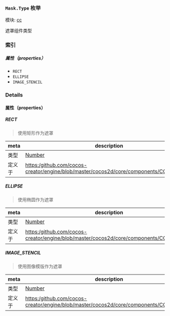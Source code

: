 ### `Mask.Type` 枚举



模块: [cc](../modules/cc.md)




遮罩组件类型

### 索引

##### 属性（properties）

  - `RECT`
  - `ELLIPSE`
  - `IMAGE_STENCIL`

### Details

#### 属性（properties）


##### RECT

> 使用矩形作为遮罩

| meta | description |
|------|-------------|
| 类型 | <a href="https://developer.mozilla.org/en/JavaScript/Reference/Global_Objects/Number" class="crosslink external" target="_blank">Number</a> |
| 定义于 | [https:/github.com/cocos-creator/engine/blob/master/cocos2d/core/components/CCMask.js:43](https:/github.com/cocos-creator/engine/blob/master/cocos2d/core/components/CCMask.js#L43) |



##### ELLIPSE

> 使用椭圆作为遮罩

| meta | description |
|------|-------------|
| 类型 | <a href="https://developer.mozilla.org/en/JavaScript/Reference/Global_Objects/Number" class="crosslink external" target="_blank">Number</a> |
| 定义于 | [https:/github.com/cocos-creator/engine/blob/master/cocos2d/core/components/CCMask.js:49](https:/github.com/cocos-creator/engine/blob/master/cocos2d/core/components/CCMask.js#L49) |



##### IMAGE_STENCIL

> 使用图像模版作为遮罩

| meta | description |
|------|-------------|
| 类型 | <a href="https://developer.mozilla.org/en/JavaScript/Reference/Global_Objects/Number" class="crosslink external" target="_blank">Number</a> |
| 定义于 | [https:/github.com/cocos-creator/engine/blob/master/cocos2d/core/components/CCMask.js:55](https:/github.com/cocos-creator/engine/blob/master/cocos2d/core/components/CCMask.js#L55) |



